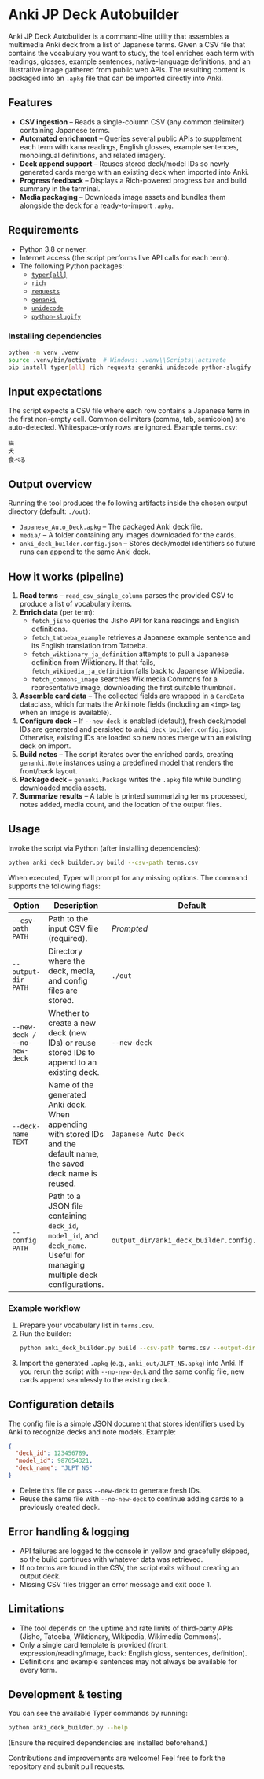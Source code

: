 # Anki JP Deck Autobuilder

Anki JP Deck Autobuilder is a command-line utility that assembles a multimedia Anki deck from a list of Japanese terms. Given a CSV file that contains the vocabulary you want to study, the tool enriches each term with readings, glosses, example sentences, native-language definitions, and an illustrative image gathered from public web APIs. The resulting content is packaged into an `.apkg` file that can be imported directly into Anki.

## Features

- **CSV ingestion** – Reads a single-column CSV (any common delimiter) containing Japanese terms.
- **Automated enrichment** – Queries several public APIs to supplement each term with kana readings, English glosses, example sentences, monolingual definitions, and related imagery.
- **Deck append support** – Reuses stored deck/model IDs so newly generated cards merge with an existing deck when imported into Anki.
- **Progress feedback** – Displays a Rich-powered progress bar and build summary in the terminal.
- **Media packaging** – Downloads image assets and bundles them alongside the deck for a ready-to-import `.apkg`.

## Requirements

- Python 3.8 or newer.
- Internet access (the script performs live API calls for each term).
- The following Python packages:
  - [`typer[all]`](https://typer.tiangolo.com/)
  - [`rich`](https://rich.readthedocs.io/)
  - [`requests`](https://requests.readthedocs.io/)
  - [`genanki`](https://github.com/kerrickstaley/genanki)
  - [`unidecode`](https://github.com/avian2/unidecode)
  - [`python-slugify`](https://github.com/un33k/python-slugify)

### Installing dependencies

```bash
python -m venv .venv
source .venv/bin/activate  # Windows: .venv\\Scripts\\activate
pip install typer[all] rich requests genanki unidecode python-slugify
```

## Input expectations

The script expects a CSV file where each row contains a Japanese term in the first non-empty cell. Common delimiters (comma, tab, semicolon) are auto-detected. Whitespace-only rows are ignored. Example `terms.csv`:

```csv
猫
犬
食べる
```

## Output overview

Running the tool produces the following artifacts inside the chosen output directory (default: `./out`):

- `Japanese_Auto_Deck.apkg` – The packaged Anki deck file.
- `media/` – A folder containing any images downloaded for the cards.
- `anki_deck_builder.config.json` – Stores deck/model identifiers so future runs can append to the same Anki deck.

## How it works (pipeline)

1. **Read terms** – `read_csv_single_column` parses the provided CSV to produce a list of vocabulary items.
2. **Enrich data** (per term):
   - `fetch_jisho` queries the Jisho API for kana readings and English definitions.
   - `fetch_tatoeba_example` retrieves a Japanese example sentence and its English translation from Tatoeba.
   - `fetch_wiktionary_ja_definition` attempts to pull a Japanese definition from Wiktionary. If that fails, `fetch_wikipedia_ja_definition` falls back to Japanese Wikipedia.
   - `fetch_commons_image` searches Wikimedia Commons for a representative image, downloading the first suitable thumbnail.
3. **Assemble card data** – The collected fields are wrapped in a `CardData` dataclass, which formats the Anki note fields (including an `<img>` tag when an image is available).
4. **Configure deck** – If `--new-deck` is enabled (default), fresh deck/model IDs are generated and persisted to `anki_deck_builder.config.json`. Otherwise, existing IDs are loaded so new notes merge with an existing deck on import.
5. **Build notes** – The script iterates over the enriched cards, creating `genanki.Note` instances using a predefined model that renders the front/back layout.
6. **Package deck** – `genanki.Package` writes the `.apkg` file while bundling downloaded media assets.
7. **Summarize results** – A table is printed summarizing terms processed, notes added, media count, and the location of the output files.

## Usage

Invoke the script via Python (after installing dependencies):

```bash
python anki_deck_builder.py build --csv-path terms.csv
```

When executed, Typer will prompt for any missing options. The command supports the following flags:

| Option | Description | Default |
| ------ | ----------- | ------- |
| `--csv-path PATH` | Path to the input CSV file (required). | _Prompted_ |
| `--output-dir PATH` | Directory where the deck, media, and config files are stored. | `./out` |
| `--new-deck / --no-new-deck` | Whether to create a new deck (new IDs) or reuse stored IDs to append to an existing deck. | `--new-deck` |
| `--deck-name TEXT` | Name of the generated Anki deck. When appending with stored IDs and the default name, the saved deck name is reused. | `Japanese Auto Deck` |
| `--config PATH` | Path to a JSON file containing `deck_id`, `model_id`, and `deck_name`. Useful for managing multiple deck configurations. | `output_dir/anki_deck_builder.config.json` |

### Example workflow

1. Prepare your vocabulary list in `terms.csv`.
2. Run the builder:
   ```bash
   python anki_deck_builder.py build --csv-path terms.csv --output-dir ./anki_out --deck-name "JLPT N5"
   ```
3. Import the generated `.apkg` (e.g., `anki_out/JLPT_N5.apkg`) into Anki. If you rerun the script with `--no-new-deck` and the same config file, new cards append seamlessly to the existing deck.

## Configuration details

The config file is a simple JSON document that stores identifiers used by Anki to recognize decks and note models. Example:

```json
{
  "deck_id": 123456789,
  "model_id": 987654321,
  "deck_name": "JLPT N5"
}
```

- Delete this file or pass `--new-deck` to generate fresh IDs.
- Reuse the same file with `--no-new-deck` to continue adding cards to a previously created deck.

## Error handling & logging

- API failures are logged to the console in yellow and gracefully skipped, so the build continues with whatever data was retrieved.
- If no terms are found in the CSV, the script exits without creating an output deck.
- Missing CSV files trigger an error message and exit code 1.

## Limitations

- The tool depends on the uptime and rate limits of third-party APIs (Jisho, Tatoeba, Wiktionary, Wikipedia, Wikimedia Commons).
- Only a single card template is provided (front: expression/reading/image, back: English gloss, sentences, definition).
- Definitions and example sentences may not always be available for every term.

## Development & testing

You can see the available Typer commands by running:

```bash
python anki_deck_builder.py --help
```

(Ensure the required dependencies are installed beforehand.)

Contributions and improvements are welcome! Feel free to fork the repository and submit pull requests.
